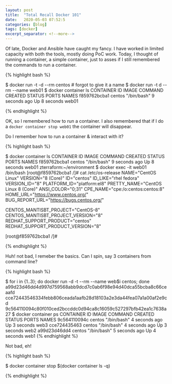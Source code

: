 ```yaml
---
layout: post
title:  "Total Recall Docker 101"
date:   2020-05-03 07:52:5
categories: [blog]
tags: [docker]
excerpt_separator: <!--more-->
---
```


Of late, Docker and Ansible have caught my fancy. I have worked in limited capacity with both the tools, mostly doing PoC work.
Today, I thought of running a container, a simple container, just to asses if I still remembered the commands to run a container.

{% highlight bash %}

$ docker run -t -d --rm centos # forgot to give it a name
$ docker run -t d --rm --name web01
$ docker container ls
CONTAINER ID        IMAGE               COMMAND             CREATED             STATUS              PORTS               NAMES
f859762bcba1        centos              "/bin/bash"         9 seconds ago       Up 8 seconds                            web01

{% endhighlight %}
<!--more-->

OK, so I remembered how to run a container. I also remembered that if I do a ```docker container stop web01``` the container will disappear.

Do I remember how to run a container & interact with it?

{% highlight bash %}

$ docker container ls
CONTAINER ID        IMAGE               COMMAND             CREATED             STATUS              PORTS               NAMES
f859762bcba1        centos              "/bin/bash"         9 seconds ago       Up 8 seconds                            web01
zterraform:~/environment $ docker exec -it web01 /bin/bash
[root@f859762bcba1 /]# cat /etc/os-release 
NAME="CentOS Linux"
VERSION="8 (Core)"
ID="centos"
ID_LIKE="rhel fedora"
VERSION_ID="8"
PLATFORM_ID="platform:el8"
PRETTY_NAME="CentOS Linux 8 (Core)"
ANSI_COLOR="0;31"
CPE_NAME="cpe:/o:centos:centos:8"
HOME_URL="https://www.centos.org/"
BUG_REPORT_URL="https://bugs.centos.org/"

CENTOS_MANTISBT_PROJECT="CentOS-8"
CENTOS_MANTISBT_PROJECT_VERSION="8"
REDHAT_SUPPORT_PRODUCT="centos"
REDHAT_SUPPORT_PRODUCT_VERSION="8"

[root@f859762bcba1 /]# 

{% endhighlight %}

Huh! not bad, I remeber the basics. Can I spin, say 3 containers from command line?

{% highlight bash %}

$ for i in {1..3}; do docker run -d -t --rm --name web$i centos; done                                                                                                                         
a99d23d46dd4d997d759568abb9dcd7c0ab6f98e94d40dca55bcba8c66ceaafd
cce72443546334febb806ceada1aafb28d18103a2e3da44fea07a1a00af2e9cd
9c564110094c80f010ced2bccddc0d94ca8c16059c527297bfb42ea1c7638a27
$ docker container ps
CONTAINER ID        IMAGE               COMMAND             CREATED             STATUS              PORTS               NAMES
9c564110094c        centos              "/bin/bash"         4 seconds ago       Up 3 seconds                            web3
cce724435463        centos              "/bin/bash"         4 seconds ago       Up 3 seconds                            web2
a99d23d46dd4        centos              "/bin/bash"         5 seconds ago       Up 4 seconds                            web1
{% endhighlight %}

Not bad, eh! 


{% highlight bash %}

$ docker container stop $(docker container ls -q)

{% endhighlight %}

